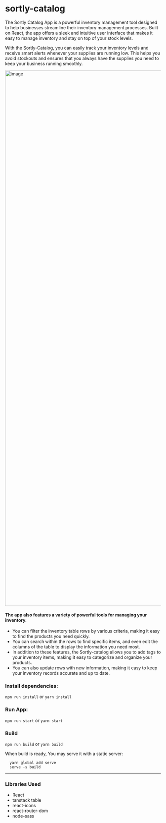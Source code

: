# sortly-catalog

The Sortly Catalog App is a powerful inventory management tool designed to help businesses streamline their inventory management processes. Built on React, the app offers a sleek and intuitive user interface that makes it easy to manage inventory and stay on top of your stock levels.

With the Sortly-Catalog, you can easily track your inventory levels and receive smart alerts whenever your supplies are running low. This helps you avoid stockouts and ensures that you always have the supplies you need to keep your business running smoothly.

<img width="1728" alt="image" src="https://github.com/AnkushMalik/sortly-catalog/assets/13421233/99ba9df5-2076-4b32-b8db-d3c6dc165217">

#### The app also features a variety of powerful tools for managing your inventory.

- You can filter the inventory table rows by various criteria, making it easy to find the products you need quickly.
- You can search within the rows to find specific items, and even edit the columns of the table to display the information you need most.
- In addition to these features, the Sortly-catalog allows you to add tags to your inventory items, making it easy to categorize and organize your products. 
- You can also update rows with new information, making it easy to keep your inventory records accurate and up to date.


### Install dependencies:
```npm run install```
or
```yarn install```

### Run App:
```npm run start```
or
```yarn start```

### Build
```npm run build```
or
```yarn build```

When build is ready, You may serve it with a static server:
```
  yarn global add serve
  serve -s build
```

---
### Libraries Used
- React
- tanstack table
- react-icons
- react-router-dom
- node-sass
